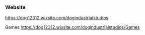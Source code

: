 ### Website
https://dog12312.wixsite.com/dogindustrialstudios

Games
https://dog12312.wixsite.com/dogindustrialstudios/Games
